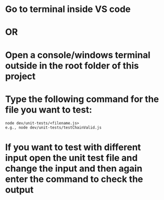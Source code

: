 # Go to terminal inside VS code

# OR

# Open a console/windows terminal outside in the root folder of this project

# Type the following command for the file you want to test:

    node dev/unit-tests/<filename.js>
    e.g., node dev/unit-tests/testChainValid.js

# If you want to test with different input open the unit test file and change the input and then again enter the command to check the output
